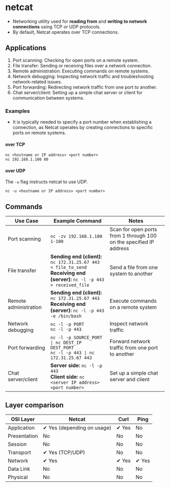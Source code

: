 # netcat
- Networking utility used for **reading from** and **writing to network connections** using TCP or UDP protocols.
- By default, Netcat operates over TCP connections. 

## Applications
1) Port scanning: Checking for open ports on a remote system.
2) File transfer: Sending or receiving files over a network connection.
3) Remote administration: Executing commands on remote systems.
4) Network debugging: Inspecting network traffic and troubleshooting network-related issues.
5) Port forwarding: Redirecting network traffic from one port to another.
6) Chat server/client: Setting up a simple chat server or client for communication between systems.

### Examples
- It is typically needed to specify a port number when establishing a connection, as Netcat operates by creating connections to specific ports on remote systems.

#### over TCP 
```
nc <hostname or IP address> <port number>
nc 192.168.1.100 80
```

#### over UDP
The `-u` flag instructs netcat to use UDP. 
```
nc -u <hostname or IP address> <port number>
```

## Commands
| Use Case               | Example Command                                                                                             | Notes |
|------------------------|-------------------------------------------------------------------------------------------------------------|-------|
| Port scanning          | `nc -zv 192.168.1.100 1-100`                                                                                | Scan for open ports from 1 through 100 on the specified IP address | 
| File transfer          | **Sending end (client):** `nc 172.31.25.67 443 < file_to_send` <br>**Receiving end (server):** `nc -l -p 443 > received_file` | Send a file from one system to another |
| Remote administration  | **Sending end (client):** `nc 172.31.25.67 443` <br>**Receiving end (server):** `nc -l -p 443 -e /bin/bash` | Execute commands on a remote system |
| Network debugging     | `nc -l -p PORT`<br>`nc -l -p 443`                                                                            | Inspect network traffic |
| Port forwarding       | `nc -l -p SOURCE_PORT \| nc DEST_IP DEST_PORT`<br>`nc -l -p 443 \| nc 172.31.25.67 443`                      | Forward network traffic from one port to another |
| Chat server/client    | **Server side:** `nc -l -p 443`<br> **Client side:** `nc <server IP address> <port number>`                  | Set up a simple chat server and client |

## Layer comparison

| OSI Layer      | Netcat         | Curl          | Ping          |
|----------------|----------------|---------------|---------------|
| Application    | ✔ Yes (depending on usage) | ✔ Yes            | No           |
| Presentation   | No             | No            | No            |
| Session        | No             | No            | No            |
| Transport      | ✔ Yes (TCP/UDP)  | No            | No            |
| Network        | ✔ Yes            | ✔ Yes           | ✔ Yes           |
| Data Link      | No             | No            | No            |
| Physical       | No             | No            | No            |
